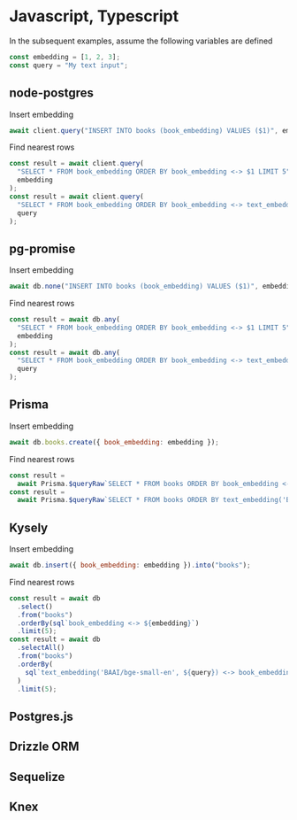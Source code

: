 # Javascript, Typescript

In the subsequent examples, assume the following variables are defined

```javascript
const embedding = [1, 2, 3];
const query = "My text input";
```

## node-postgres

Insert embedding

```javascript
await client.query("INSERT INTO books (book_embedding) VALUES ($1)", embedding);
```

Find nearest rows

```javascript
const result = await client.query(
  "SELECT * FROM book_embedding ORDER BY book_embedding <-> $1 LIMIT 5",
  embedding
);
const result = await client.query(
  "SELECT * FROM book_embedding ORDER BY book_embedding <-> text_embedding('BAAI/bge-small-en', $1) LIMIT 5",
  query
);
```

## pg-promise

Insert embedding

```javascript
await db.none("INSERT INTO books (book_embedding) VALUES ($1)", embedding);
```

Find nearest rows

```javascript
const result = await db.any(
  "SELECT * FROM book_embedding ORDER BY book_embedding <-> $1 LIMIT 5",
  embedding
);
const result = await db.any(
  "SELECT * FROM book_embedding ORDER BY book_embedding <-> text_embedding('BAAI/bge-small-en', $1) LIMIT 5",
  query
);
```

## Prisma

Insert embedding

```javascript
await db.books.create({ book_embedding: embedding });
```

Find nearest rows

```javascript
const result =
  await Prisma.$queryRaw`SELECT * FROM books ORDER BY book_embedding <-> ${embedding} LIMIT 5`;
const result =
  await Prisma.$queryRaw`SELECT * FROM books ORDER BY text_embedding('BAAI/bge-small-en', ${query}) <-> book_embedding LIMIT 5`;
```

## Kysely

Insert embedding

```javascript
await db.insert({ book_embedding: embedding }).into("books");
```

Find nearest rows

```javascript
const result = await db
  .select()
  .from("books")
  .orderBy(sql`book_embedding <-> ${embedding}`)
  .limit(5);
const result = await db
  .selectAll()
  .from("books")
  .orderBy(
    sql`text_embedding('BAAI/bge-small-en', ${query}) <-> book_embedding`
  )
  .limit(5);
```

## Postgres.js

## Drizzle ORM

## Sequelize

## Knex
